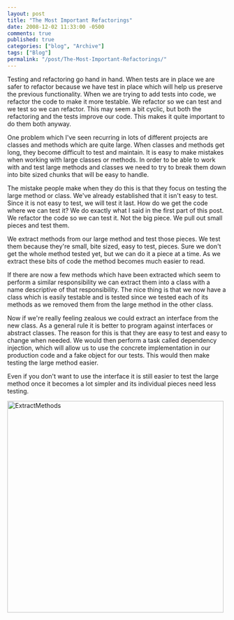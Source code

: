 ```yaml
---
layout: post
title: "The Most Important Refactorings"
date: 2008-12-02 11:33:00 -0500
comments: true
published: true
categories: ["blog", "Archive"]
tags: ["Blog"]
permalink: "/post/The-Most-Important-Refactorings/"
---
```

<!-- more -->



<p>Testing and refactoring go hand in hand. When tests are in place we are safer to refactor because we have test in place which will help us preserve the previous functionality. When we are trying to add tests into code, we refactor the code to make it more testable. We refactor so we can test and we test so we can refactor. This may seem a bit cyclic, but both the refactoring and the tests improve our code. This makes it quite important to do them both anyway.</p>
<p>One problem which I've seen recurring in lots of different projects are classes and methods which are quite large. When classes and methods get long, they become difficult to test and maintain. It is easy to make mistakes when working with large classes or methods. In order to be able to work with and test large methods and classes we need to try to break them down into bite sized chunks that will be easy to handle.</p>
<p>The mistake people make when they do this is that they focus on testing the large method or class. We've already established that it isn't easy to test. Since it is not easy to test, we will test it last. How do we get the code where we can test it? We do exactly what I said in the first part of this post. We refactor the code so we can test it. Not the big piece. We pull out small pieces and test them.</p>
<p>We extract methods from our large method and test those pieces. We test them because they're small, bite sized, easy to test, pieces. Sure we don't get the whole method tested yet, but we can do it a piece at a time. As we extract these bits of code the method becomes much easier to read.</p>
<p>If there are now a few methods which have been extracted which seem to perform a similar responsibility we can extract them into a class with a name descriptive of that responsibility. The nice thing is that we now have a class which is easily testable and is tested since we tested each of its methods as we removed them from the large method in the other class.</p>
<p>Now if we're really feeling zealous we could extract an interface from the new class. As a general rule it is better to program against interfaces or abstract classes. The reason for this is that they are easy to test and easy to change when needed. We would then perform a task called dependency injection, which will allow us to use the concrete implementation in our production code and a fake object for our tests. This would then make testing the large method easier.</p>
<p>Even if you don't want to use the interface it is still easier to test the large method once it becomes a lot simpler and its individual pieces need less testing.</p>
<p><img style="border-right: 0px; border-top: 0px; border-left: 0px; border-bottom: 0px" src="http://brendan.enrick.com/files/media/image/WindowsLiveWriter/TheMostImportantRefactorings_8726/ExtractMethods_3.jpg" border="0" alt="ExtractMethods" width="495" height="484" /></p>
